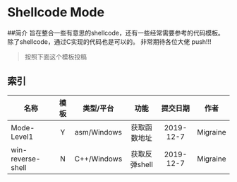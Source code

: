 # Shellcode Mode

##简介
旨在整合一些有意思的shellcode，还有一些经常需要参考的代码模板。 
除了shellcode，通过C实现的代码也是可以的。 
非常期待各位大佬 push!!!

>按照下面这个模板投稿



## 索引

| 名称  |模板| 类型/平台  | 功能 |  提交日期 |作者|
|------|:--:|:-----:|:-----:|:-----:|:------:|
|Mode-Level1|Y|asm/Windows|获取函数地址|2019-12-7|Migraine|
|win-reverse-shell|N|C++/Windows|获取反弹shell|2019-12-7|Migraine|



